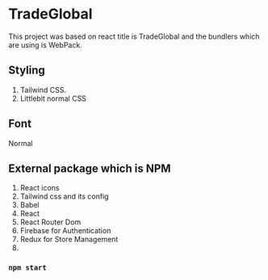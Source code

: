 # TradeGlobal

This project was based on react title is TradeGlobal and the bundlers which are using is WebPack.

## Styling

1. Tailwind CSS.
2. Littlebit normal CSS

## Font

Normal

## External package which is NPM

1. React icons
2. Tailwind css and its config
3. Babel
4. React
5. React Router Dom
6. Firebase for Authentication
7. Redux for Store Management
8.

### `npm start`
